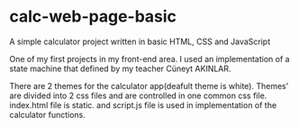 # calc-web-page-basic
A simple calculator project written in basic HTML, CSS and JavaScript

One of my first projects in my front-end area. I used an implementation of a state machine that defined by my teacher Cüneyt AKINLAR.

There are 2 themes for the calculator app(deafult theme is white). Themes' are divided into 2 css files and are controlled in one common css file. 
index.html file is static. and script.js file is used in implementation of the calculator functions.
